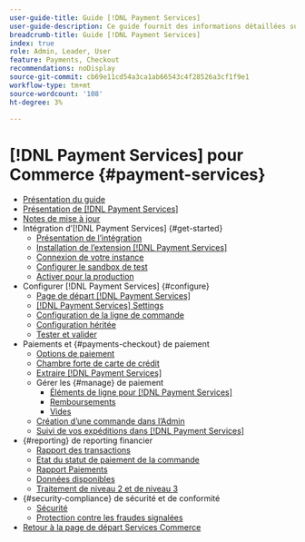 ```yaml
---
user-guide-title: Guide [!DNL Payment Services]
user-guide-description: Ce guide fournit des informations détaillées sur l’installation et la configuration d [!DNL Payment Services] pour votre  [!DNL Adobe Commerce]  ou  [!DNL Magento Open Source]  magasin.
breadcrumb-title: Guide [!DNL Payment Services]
index: true
role: Admin, Leader, User
feature: Payments, Checkout
recommendations: noDisplay
source-git-commit: cb69e11cd54a3ca1ab66543c4f28526a3cf1f9e1
workflow-type: tm+mt
source-wordcount: '108'
ht-degree: 3%

---
```



# [!DNL Payment Services] pour Commerce {#payment-services}

- [Présentation du guide](guide-overview.md)
- [Présentation de  [!DNL Payment Services]](overview.md)
- [Notes de mise à jour](release-notes.md)
- Intégration d’[!DNL Payment Services] {#get-started}
   - [Présentation de l’intégration](onboard.md)
   - [Installation de l’extension  [!DNL Payment Services] ](install.md)
   - [Connexion de votre instance](connect.md)
   - [Configurer le sandbox de test](sandbox.md)
   - [Activer pour la production](production.md)
- Configurer [!DNL Payment Services] {#configure}
   - [Page de départ [!DNL Payment Services]](payments-home.md)
   - [[!DNL Payment Services] Settings](settings.md)
   - [Configuration de la ligne de commande](configure-cli.md)
   - [Configuration héritée](configure-admin.md)
   - [Tester et valider](test-validate.md)
- Paiements et {#payments-checkout} de paiement
   - [Options de paiement](payments-options.md)
   - [Chambre forte de carte de crédit](vaulting.md)
   - [Extraire [!DNL Payment Services]](checkout.md)
   - Gérer les {#manage} de paiement
      - [Éléments de ligne pour  [!DNL Payment Services]](line-items.md)
      - [Remboursements](refunds.md)
      - [Vides](voids.md)
   - [Création d’une commande dans l’Admin](create-order.md)
   - [Suivi de vos expéditions dans  [!DNL Payment Services]](track-shipment.md)
- {#reporting} de reporting financier
   - [Rapport des transactions](transactions.md)
   - [Etat du statut de paiement de la commande](order-payment-status.md)
   - [Rapport Paiements](payouts.md)
   - [Données disponibles](data.md)
   - [Traitement de niveau 2 et de niveau 3](levels-card-payment-transactions.md)
- {#security-compliance} de sécurité et de conformité
   - [Sécurité](security.md)
   - [Protection contre les fraudes signalées](fraud-protection.md)
- [Retour à la page de départ Services Commerce](https://experienceleague.adobe.com/docs/commerce/user-guides/home.html)
